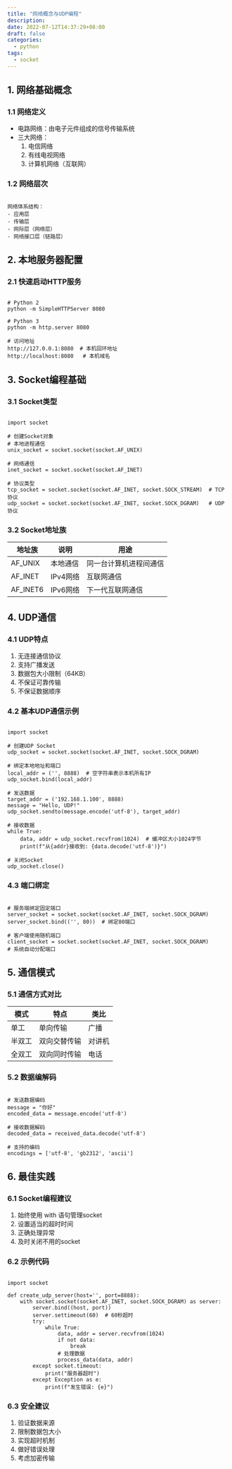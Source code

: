 ```yaml
---
title: "网络概念与UDP编程"
description: 
date: 2022-07-12T14:37:29+08:00
draft: false
categories:
  - python
tags:
  - socket
---
```


## 1. 网络基础概念

### 1.1 网络定义
- 电路网络：由电子元件组成的信号传输系统
- 三大网络：
  1. 电信网络
  2. 有线电视网络
  3. 计算机网络（互联网）

### 1.2 网络层次
```

网络体系结构：
- 应用层
- 传输层
- 网际层（网络层）
- 网络接口层（链路层）
```

## 2. 本地服务器配置

### 2.1 快速启动HTTP服务
```

# Python 2
python -m SimpleHTTPServer 8080

# Python 3
python -m http.server 8080

# 访问地址
http://127.0.0.1:8080  # 本机回环地址
http://localhost:8080   # 本机域名
```

## 3. Socket编程基础

### 3.1 Socket类型
```

import socket

# 创建Socket对象
# 本地进程通信
unix_socket = socket.socket(socket.AF_UNIX)

# 网络通信
inet_socket = socket.socket(socket.AF_INET)

# 协议类型
tcp_socket = socket.socket(socket.AF_INET, socket.SOCK_STREAM)  # TCP协议
udp_socket = socket.socket(socket.AF_INET, socket.SOCK_DGRAM)   # UDP协议
```

### 3.2 Socket地址族
| 地址族 | 说明 | 用途 |
|--------|------|------|
| AF_UNIX | 本地通信 | 同一台计算机进程间通信 |
| AF_INET | IPv4网络 | 互联网通信 |
| AF_INET6 | IPv6网络 | 下一代互联网通信 |

## 4. UDP通信

### 4.1 UDP特点
1. 无连接通信协议
2. 支持广播发送
3. 数据包大小限制（64KB）
4. 不保证可靠传输
5. 不保证数据顺序

### 4.2 基本UDP通信示例
```

import socket

# 创建UDP Socket
udp_socket = socket.socket(socket.AF_INET, socket.SOCK_DGRAM)

# 绑定本地地址和端口
local_addr = ('', 8888)  # 空字符串表示本机所有IP
udp_socket.bind(local_addr)

# 发送数据
target_addr = ('192.168.1.100', 8888)
message = "Hello, UDP!"
udp_socket.sendto(message.encode('utf-8'), target_addr)

# 接收数据
while True:
    data, addr = udp_socket.recvfrom(1024)  # 缓冲区大小1024字节
    print(f"从{addr}接收到: {data.decode('utf-8')}")

# 关闭Socket
udp_socket.close()
```

### 4.3 端口绑定
```

# 服务端绑定固定端口
server_socket = socket.socket(socket.AF_INET, socket.SOCK_DGRAM)
server_socket.bind(('', 80))  # 绑定80端口

# 客户端使用随机端口
client_socket = socket.socket(socket.AF_INET, socket.SOCK_DGRAM)
# 系统自动分配端口
```

## 5. 通信模式

### 5.1 通信方式对比
| 模式 | 特点 | 类比 |
|------|------|------|
| 单工 | 单向传输 | 广播 |
| 半双工 | 双向交替传输 | 对讲机 |
| 全双工 | 双向同时传输 | 电话 |

### 5.2 数据编解码
```

# 发送数据编码
message = "你好"
encoded_data = message.encode('utf-8')

# 接收数据解码
decoded_data = received_data.decode('utf-8')

# 支持的编码
encodings = ['utf-8', 'gb2312', 'ascii']
```

## 6. 最佳实践

### 6.1 Socket编程建议
1. 始终使用 with 语句管理socket
2. 设置适当的超时时间
3. 正确处理异常
4. 及时关闭不用的socket

### 6.2 示例代码
```

import socket

def create_udp_server(host='', port=8888):
    with socket.socket(socket.AF_INET, socket.SOCK_DGRAM) as server:
        server.bind((host, port))
        server.settimeout(60)  # 60秒超时
        try:
            while True:
                data, addr = server.recvfrom(1024)
                if not data:
                    break
                # 处理数据
                process_data(data, addr)
        except socket.timeout:
            print("服务器超时")
        except Exception as e:
            print(f"发生错误: {e}")
```

### 6.3 安全建议
1. 验证数据来源
2. 限制数据包大小
3. 实现超时机制
4. 做好错误处理
5. 考虑加密传输